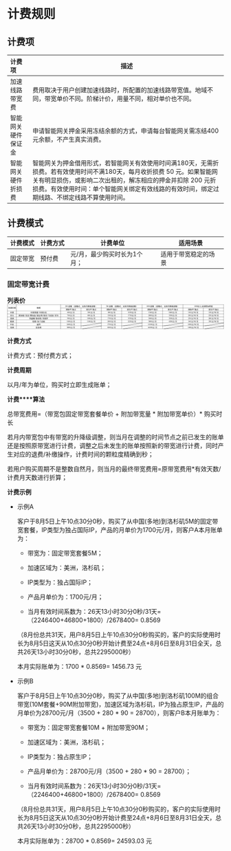 # **计费规则**

## **计费项**

| 计费项             | 描述                                                         |
| :----------------- | ------------------------------------------------------------ |
| 加速线路带宽费     | 费用取决于用户创建加速线路时，所配置的加速线路带宽值。地域不同，带宽单价不同。阶梯计价，用量不同，相对单价也不同。 |
| 智能网关硬件保证金 | 申请智能网关押金采用冻结余额的方式，申请每台智能网关需冻结400元余额，不产生真实消费。 |
| 智能网关硬件折损费 | 智能网关为押金借用形式，若智能网关有效使用时间满180天，无需折损费。若有效使用时间不满180天，每月收折损费 50 元。如果智能网关有明显损伤，或影响二次出租的，解冻相应的押金并扣除 200 元折损费。有效使用时间：单个智能网关绑定有效线路的有效时间，绑定过期线路、不绑定线路不算使用时间。 |

## **计费模式**

| 计费模式 | 计费方式 | 计费单位                     | 适用场景             |
| :------- | -------- | ---------------------------- | -------------------- |
| 固定带宽 | 预付费   | 元/月，最少购买时长为1个月； | 适用于带宽稳定的场景 |

### **固定带宽计费**

**列表价**
![charge1](/images/charge1.png)

**计费方式** 

计费方式：预付费方式；

**计费周期**

以月/年为单位，购买时立即生成账单；

**计费****算法**

总带宽费用=（带宽包固定带宽套餐单价 +  附加带宽量 * 附加带宽单价）* 购买时长

若月内带宽包中有带宽的升降级调整，则当月在调整的时间节点之前已发生的账单还是按照原带宽进行计费，调整之后未发生的账单按照新的带宽进行计费，同时产生对应的退费/补缴操作，计费时间的颗粒度精确到秒；

若用户购买周期不是整数自然月，则当月的最终带宽费用=原带宽费用*有效天数/计费月天数进行折算；

**计费示例**

* 示例A

    客户于8月5日上午10点30分0秒，购买了从中国(多地)到洛杉矶5M的固定带宽套餐，IP类型为独占国际IP，产品的月单价为1700元/月，则客户A本月账单为：
    
    * 带宽为：固定带宽套餐5M；    
    
    * 加速区域为：美洲，洛杉矶；
    
    * IP类型为：独占国际IP；
    
    * 产品月单价为：1700元/月；     
    
    * 当月有效时间系数为：26天13小时30分0秒/31天=（2246400+46800+1800）/2678400= 0.8569  
    
    （8月份总共31天，用户8月5日上午10点30分0秒购买的，客户的实际使用时长为8月5日这天从10点30分0秒开始计费至24点+8月6日至8月31日全天，总共26天13小时30分0秒，总共2295000秒）
    
    本月实际账单为：1700 * 0.8569= 1456.73 元



* 示例B

    客户于8月5日上午10点30分0秒，购买了从中国(多地)到洛杉矶100M的组合带宽(10M套餐+90M附加带宽)，加速区域为洛杉矶，IP为独占原生IP，产品的月单价为28700元/月（3500 + 280 * 90 = 28700），则客户B本月账单为：
    
    * 带宽为：固定带宽套餐10M + 附加带宽90M；
    
    * 加速区域为：美洲，洛杉矶；
    
    * IP类型为：独占原生IP；
    
    * 产品月单价为：28700元/月（3500 + 280 * 90 = 28700）；     
    
    * 当月有效时间系数为：26天13小时30分0秒/31天=（2246400+46800+1800）/2678400= 0.8569  
    
    （8月份总共31天，用户8月5日上午10点30分0秒购买的，客户的实际使用时长为8月5日这天从10点30分0秒开始计费至24点+8月6日至8月31日全天，总共26天13小时30分0秒，总共2295000秒）
    
    本月实际账单为：28700 * 0.8569= 24593.03 元

